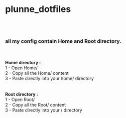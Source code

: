 # plunne_dotfiles<br />
<br />
<br />
<h3>all my config contain Home and Root directory.</h3><br />
<br />
<b>Home directory :</b><br />
1 - Open Home/<br />
2 - Copy all the Home/ content<br />
3 - Paste directly into your home/<user> directory<br />
<br />
<br />
<b>Root directory :</b><br />
1 - Open Root/<br />
2 - Copy all the Root/ content<br />
3 - Paste directly into your / directory
